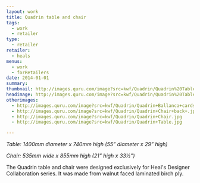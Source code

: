 ```yaml
---
layout: work
title: Quadrin table and chair
tags:
  - work
  - retailer
type:
  - retailer
retailer:
  - heals
menus:
  - work
  - forRetailers
date: 2014-01-01
summary: 
thumbnail: http://images.quru.com/image?src=kwf/Quadrin/Quadrin%20Table%20and%20Chairs.jpg&width=150&height=150&right=0.77813&bottom=0.9125&left=0.04688&top=0.18125
headimage: http://images.quru.com/image?src=kwf/Quadrin/Quadrin%20Table%20and%20Chairs.jpg&top=0.05625&bottom=0.91563
otherimages:
  - http://images.quru.com/image?src=kwf/Quadrin/Quadrin+Ballanca+cards.pdf
  - http://images.quru.com/image?src=kwf/Quadrin/Quadrin+Chair+back+.jpg
  - http://images.quru.com/image?src=kwf/Quadrin/Quadrin+Chair.jpg
  - http://images.quru.com/image?src=kwf/Quadrin/Quadrin+Table.jpg

---
```


_Table: 1400mm diameter x 740mm high (55” diameter x 29” high)_  

_Chair: 535mm wide x 855mm high (21” high x 33&frac12;”)_


The Quadrin table and chair were designed exclusively for Heal's Designer Collaboration series. It was made from walnut faced laminated birch ply.
